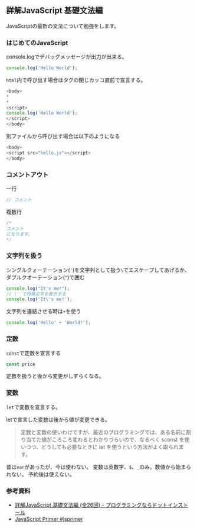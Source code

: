 ## 詳解JavaScript 基礎文法編

JavaScriptの最新の文法について勉強をします。


### はじめてのJavaScript

console.logでデバッグメッセージが出力が出来る。

```js
console.log('Hello World');
```

`html`内で呼び出す場合は<body>タグの閉じカッコ直前で宣言する。

```js
<body>
*
*
<script>
console.log('Hello World');
</script>
</body>

```

別ファイルから呼び出す場合は以下のようになる

```js
<body>
<script src="hello.js"></script>
</body>
```

### コメントアウト

一行

```js
// コメント
```


複数行

```js
/*
コメント
になります。
*/
```

### 文字列を扱う

シングルクォーテーション(`'`)を文字列として扱う`\`でエスケープしてあげるか、ダブルクオーテーション(`"`)で囲む

```js
console.log("It's me!");
// \' で特殊文字を表示する
console.log('It\'s me!');
```
文字列を連結させる時は`+`を使う

```js
console.log('Hello' + 'World!');
```

### 定数

`const`で定数を宣言する

```js
const price
```

定数を扱うと後から変更がしずらくなる。

### 変数

`let`で変数を宣言する。

letで宣言した変数は後から値が変更できる。


>定数と変数の使いわけですが、最近のプログラミングでは、ある名前に割り当てた値がころころ変わるとわかりづらいので、なるべく sconst を使いつつ、どうしても必要なときに let を使うという方法がよく取られます。

昔は`var`があったが、今は使わない。
変数は英数字、`$`、`_`のみ。数値から始まられない。
予約後は使えない。




### 参考資料

- [詳解JavaScript 基礎文法編 (全26回) - プログラミングならドットインストール](https://dotinstall.com/lessons/basic_javascript_grammer_v2)
- [JavaScript Primer #jsprimer](https://jsprimer.net/)
